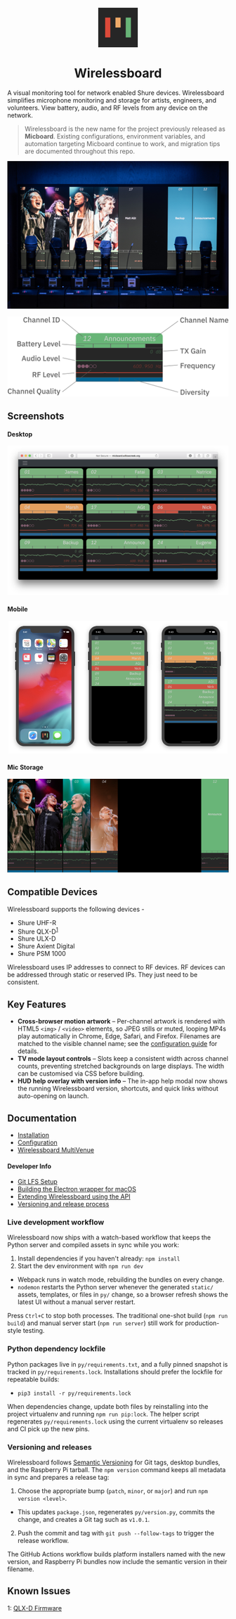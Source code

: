 <p align="center">
  <a href="https://github.com/willcgage/wirelessboard"><img width="90px" height="90px" src="docs/img/logo.png"></a>
</p>

<h1 align="center">Wirelessboard</h1>

A visual monitoring tool for network enabled Shure devices.  Wirelessboard simplifies microphone monitoring and storage for artists, engineers, and volunteers.  View battery, audio, and RF levels from any device on the network.

> Wirelessboard is the new name for the project previously released as **Micboard**.  Existing configurations, environment variables, and automation targeting Micboard continue to work, and migration tips are documented throughout this repo.

![Wirelessboard Storage Photo](docs/img/wccc.jpg)


![wirelessboard diagram](docs/img/slug.png)

## Screenshots
#### Desktop
![Desktop](docs/img/desktop_ui.png)


#### Mobile
<p align="center">
  <img width="33%" src="docs/img/phone_home.png"><img width="33%" src="docs/img/phone_ui.png"><img width="33%" src="docs/img/phone_ui_exp.png">
</p>

#### Mic Storage
![wirelessboard storage](docs/img/tv_imagebg.png)

## Compatible Devices
Wirelessboard supports the following devices -
* Shure UHF-R
* Shure QLX-D<sup>[1](#qlxd)</sup>
* Shure ULX-D
* Shure Axient Digital
* Shure PSM 1000

Wirelessboard uses IP addresses to connect to RF devices.  RF devices can be addressed through static or reserved IPs.  They just need to be consistent.


## Key Features
* **Cross-browser motion artwork** – Per-channel artwork is rendered with HTML5 `<img>` / `<video>` elements, so JPEG stills or muted, looping MP4s play automatically in Chrome, Edge, Safari, and Firefox. Filenames are matched to the visible channel name; see the [configuration guide](docs/configuration.md#background-images) for details.
* **TV mode layout controls** – Slots keep a consistent width across channel counts, preventing stretched backgrounds on large displays. The width can be customised via CSS before building.
* **HUD help overlay with version info** – The in-app help modal now shows the running Wirelessboard version, shortcuts, and quick links without auto-opening on launch.


## Documentation
* [Installation](docs/installation.md)
* [Configuration](docs/configuration.md)
* [Wirelessboard MultiVenue](docs/multivenue.md)

#### Developer Info
* [Git LFS Setup](docs/git-lfs.md)
* [Building the Electron wrapper for macOS](docs/electron.md)
* [Extending Wirelessboard using the API](docs/api.md)
* [Versioning and release process](docs/versioning.md)

### Live development workflow

Wirelessboard now ships with a watch-based workflow that keeps the Python server and compiled assets in sync while you work:

1. Install dependencies if you haven't already: `npm install`
2. Start the dev environment with `npm run dev`
  * Webpack runs in watch mode, rebuilding the bundles on every change.
  * `nodemon` restarts the Python server whenever the generated `static/` assets, templates, or files in `py/` change, so a browser refresh shows the latest UI without a manual server restart.

Press `Ctrl+C` to stop both processes. The traditional one-shot build (`npm run build`) and manual server start (`npm run server`) still work for production-style testing.

### Python dependency lockfile

Python packages live in `py/requirements.txt`, and a fully pinned snapshot is tracked in `py/requirements.lock`. Installations should prefer the lockfile for repeatable builds:

- `pip3 install -r py/requirements.lock`

When dependencies change, update both files by reinstalling into the project virtualenv and running `npm run pip:lock`. The helper script regenerates `py/requirements.lock` using the current virtualenv so releases and CI pick up the new pins.

### Versioning and releases

Wirelessboard follows [Semantic Versioning](https://semver.org/) for Git tags, desktop bundles, and the Raspberry Pi tarball. The `npm version` command keeps all metadata in sync and prepares a release tag:

1. Choose the appropriate bump (`patch`, `minor`, or `major`) and run `npm version <level>`.
  * This updates `package.json`, regenerates `py/version.py`, commits the change, and creates a Git tag such as `v1.0.1`.
2. Push the commit and tag with `git push --follow-tags` to trigger the release workflow.

The GitHub Actions workflow builds platform installers named with the new version, and Raspberry Pi bundles now include the semantic version in their filename.


## Known Issues
<a name="qlxd">1</a>: [QLX-D Firmware](docs/qlxd.md)
